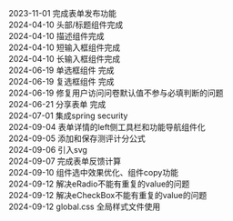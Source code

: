 2023-11-01 完成表单发布功能<br>
2024-04-10 头部/标题组件完成<br>
2024-04-10 描述组件完成<br>
2024-04-10 短输入框组件完成<br>
2024-04-10 长输入框组件完成<br> 
2024-06-19 单选框组件 完成<br>
2024-06-19 复选框组件 完成<br>
2024-06-19 修复用户访问问卷默认值不参与必填判断的问题<br>
2024-06-21 分享表单 完成<br>
2024-07-01 集成spring security<br>
2024-09-04 表单详情的left侧工具栏和功能导航组件化<br>
2024-09-05 添加和保存测评计分公式<br>
2024-09-06 引入svg<br>
2024-09-07 完成表单反馈计算<br>
2024-09-10 组件选中效果优化、组件copy功能<br>
2024-09-12 解决eRadio不能有重复的value的问题<br>
2024-09-12 解决eCheckBox不能有重复的value的问题<br>
2024-09-12 global.css 全局样式文件使用 <br>

